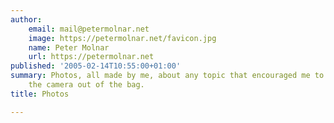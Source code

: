 ```yaml
---
author:
    email: mail@petermolnar.net
    image: https://petermolnar.net/favicon.jpg
    name: Peter Molnar
    url: https://petermolnar.net
published: '2005-02-14T10:55:00+01:00'
summary: Photos, all made by me, about any topic that encouraged me to take
    the camera out of the bag.
title: Photos

---
```


